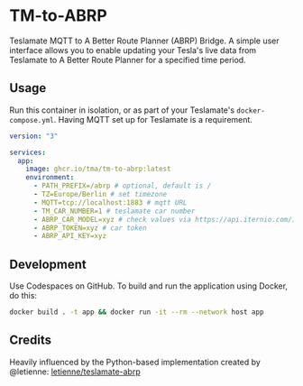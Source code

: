 # TM-to-ABRP

Teslamate MQTT to A Better Route Planner (ABRP) Bridge. A simple user interface allows you to enable updating your Tesla's live data from Teslamate to A Better Route Planner for a specified time period.

## Usage

Run this container in isolation, or as part of your Teslamate's `docker-compose.yml`. Having MQTT set up for Teslamate is a requirement.

```yml
version: "3"

services:
  app:
    image: ghcr.io/tma/tm-to-abrp:latest
    environment:
      - PATH_PREFIX=/abrp # optional, default is /
      - TZ=Europe/Berlin # set timezone
      - MQTT=tcp://localhost:1883 # mqtt URL
      - TM_CAR_NUMBER=1 # teslamate car number
      - ABRP_CAR_MODEL=xyz # check values via https://api.iternio.com/1/tlm/get_carmodels_list
      - ABRP_TOKEN=xyz # car token
      - ABRP_API_KEY=xyz
```

## Development

Use Codespaces on GitHub. To build and run the application using Docker, do this:

```sh
docker build . -t app && docker run -it --rm --network host app
```

## Credits

Heavily influenced by the Python-based implementation created by @letienne: [letienne/teslamate-abrp](https://github.com/letienne/teslamate-abrp)
